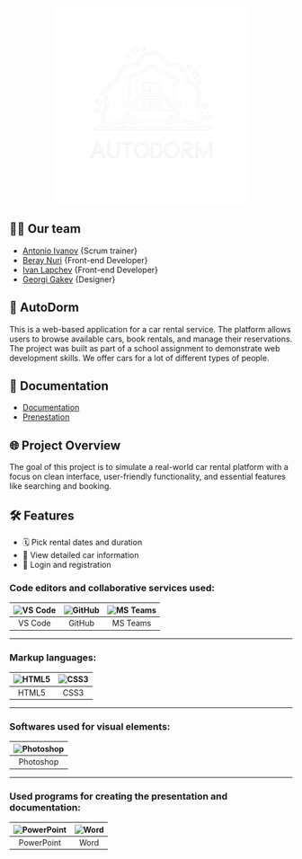 <p align="center">
    <img src="media/logo.png" alt="AutoDorm logo" width="350" height="350">
</p>   

## 🙋‍♂️ Our team
 - [Antonio Ivanov](https://github.com/AIIvanov24) {Scrum trainer}
 - [Beray Nuri](https://github.com/BGNuri24) {Front-end Developer}
 - [Ivan Lapchev](https://github.com/iglapchev24) {Front-end Developer}
 - [Georgi Gakev](https://github.com/gggakev24) {Designer}
## 🚗 AutoDorm

This is a web-based application for a car rental service. The platform allows users to browse available cars, book rentals, and manage their reservations. The project was built as part of a school assignment to demonstrate web development skills. We offer cars for a lot of different types of people.
## 📖  Documentation
- [Documentation](https://codingburgas-my.sharepoint.com/:w:/g/personal/aiivanov24_codingburgas_bg/Ed84H-fUIbVBmvA0TQeVNFQBgETfd1kBuNOP8kGx7tex6A?e=ZC14KA)
- [Prenestation](https://codingburgas-my.sharepoint.com/:p:/g/personal/aiivanov24_codingburgas_bg/ESUP8WeH_3RIm6j897o3jt8BrrxQc5sk46r5m8LT978vyA?e=ic0mwX)
## 🌐 Project Overview

The goal of this project is to simulate a real-world car rental platform with a focus on clean interface, user-friendly functionality, and essential features like searching and booking.

## 🛠️ Features

- 🗓️ Pick rental dates and duration
- 📄 View detailed car information
- 🔐 Login and registration

 ### Code editors and collaborative services used:

| ![VS Code](https://img.icons8.com/color/48/visual-studio-code-2019.png) | ![GitHub](https://img.icons8.com/ios-filled/50/ffffff/github.png) | ![MS Teams](https://img.icons8.com/color/48/microsoft-teams.png) |
|:---:|:---:|:---:|
| VS Code | GitHub | MS Teams |

---

### Markup languages:

| ![HTML5](https://img.icons8.com/color/48/html-5.png) | ![CSS3](https://img.icons8.com/color/48/css3.png) |
|:---:|:---:|
| HTML5 | CSS3 |

---

### Softwares used for visual elements:

| ![Photoshop](https://img.icons8.com/color/48/adobe-photoshop.png) |
|:---:|
| Photoshop |

---

### Used programs for creating the presentation and documentation:

| ![PowerPoint](https://img.icons8.com/color/48/microsoft-powerpoint-2019--v1.png) | ![Word](https://img.icons8.com/color/48/microsoft-word-2019--v1.png) |
|:---:|:---:|
| PowerPoint | Word |
